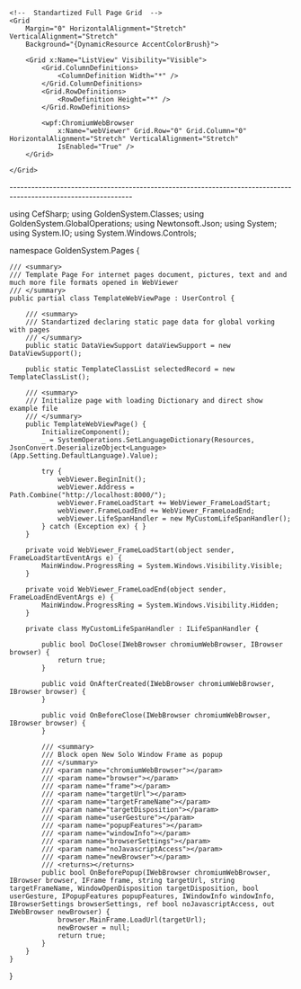 ﻿<UserControl
    x:Class="GoldenSystem.Pages.TemplateWebViewPage"
    xmlns="http://schemas.microsoft.com/winfx/2006/xaml/presentation"
    xmlns:x="http://schemas.microsoft.com/winfx/2006/xaml"
    xmlns:Controls="http://metro.mahapps.com/winfx/xaml/controls"
    xmlns:behaviors="clr-namespace:GoldenSystem.Pages"
    xmlns:d="http://schemas.microsoft.com/expression/blend/2008"
    xmlns:dragablz="clr-namespace:Dragablz;assembly=Dragablz"
    xmlns:globalization="clr-namespace:System.Globalization;assembly=mscorlib"
    xmlns:i="http://schemas.microsoft.com/expression/2010/interactivity"
    xmlns:iconPacks="http://metro.mahapps.com/winfx/xaml/iconpacks"
    xmlns:local="clr-namespace:GoldenSystem"
    xmlns:mc="http://schemas.openxmlformats.org/markup-compatibility/2006"
    xmlns:sys="clr-namespace:System;assembly=mscorlib"
    xmlns:wpf="clr-namespace:CefSharp.Wpf;assembly=CefSharp.Wpf"
    xmlns:xctk="http://schemas.xceed.com/wpf/xaml/toolkit"
    Name="Setting"
    HorizontalAlignment="Stretch"
    VerticalAlignment="Stretch"
    d:DesignHeight="500"
    d:DesignWidth="600"
    Tag="Setting"
    mc:Ignorable="d">

    <!--  Standartized Full Page Grid  -->
    <Grid
        Margin="0" HorizontalAlignment="Stretch" VerticalAlignment="Stretch"
        Background="{DynamicResource AccentColorBrush}">

        <Grid x:Name="ListView" Visibility="Visible">
            <Grid.ColumnDefinitions>
                <ColumnDefinition Width="*" />
            </Grid.ColumnDefinitions>
            <Grid.RowDefinitions>
                <RowDefinition Height="*" />
            </Grid.RowDefinitions>

            <wpf:ChromiumWebBrowser
                x:Name="webViewer" Grid.Row="0" Grid.Column="0" HorizontalAlignment="Stretch" VerticalAlignment="Stretch"
                IsEnabled="True" />
        </Grid>

    </Grid>
</UserControl>
----------------------------------------------------------------------------------------------------------------

using CefSharp;
using GoldenSystem.Classes;
using GoldenSystem.GlobalOperations;
using Newtonsoft.Json;
using System;
using System.IO;
using System.Windows.Controls;

namespace GoldenSystem.Pages {

    /// <summary>
    /// Template Page For internet pages document, pictures, text and and much more file formats opened in WebViewer
    /// </summary>
    public partial class TemplateWebViewPage : UserControl {

        /// <summary>
        /// Standartized declaring static page data for global vorking with pages
        /// </summary>
        public static DataViewSupport dataViewSupport = new DataViewSupport();

        public static TemplateClassList selectedRecord = new TemplateClassList();

        /// <summary>
        /// Initialize page with loading Dictionary and direct show example file
        /// </summary>
        public TemplateWebViewPage() {
            InitializeComponent();
            _ = SystemOperations.SetLanguageDictionary(Resources, JsonConvert.DeserializeObject<Language>(App.Setting.DefaultLanguage).Value);

            try {
                webViewer.BeginInit();
                webViewer.Address = Path.Combine("http://localhost:8000/");
                webViewer.FrameLoadStart += WebViewer_FrameLoadStart;
                webViewer.FrameLoadEnd += WebViewer_FrameLoadEnd;
                webViewer.LifeSpanHandler = new MyCustomLifeSpanHandler();
            } catch (Exception ex) { }
        }

        private void WebViewer_FrameLoadStart(object sender, FrameLoadStartEventArgs e) {
            MainWindow.ProgressRing = System.Windows.Visibility.Visible;
        }

        private void WebViewer_FrameLoadEnd(object sender, FrameLoadEndEventArgs e) {
            MainWindow.ProgressRing = System.Windows.Visibility.Hidden;
        }

        private class MyCustomLifeSpanHandler : ILifeSpanHandler {

            public bool DoClose(IWebBrowser chromiumWebBrowser, IBrowser browser) {
                return true;
            }

            public void OnAfterCreated(IWebBrowser chromiumWebBrowser, IBrowser browser) {
            }

            public void OnBeforeClose(IWebBrowser chromiumWebBrowser, IBrowser browser) {
            }

            /// <summary>
            /// Block open New Solo Window Frame as popup
            /// </summary>
            /// <param name="chromiumWebBrowser"></param>
            /// <param name="browser"></param>
            /// <param name="frame"></param>
            /// <param name="targetUrl"></param>
            /// <param name="targetFrameName"></param>
            /// <param name="targetDisposition"></param>
            /// <param name="userGesture"></param>
            /// <param name="popupFeatures"></param>
            /// <param name="windowInfo"></param>
            /// <param name="browserSettings"></param>
            /// <param name="noJavascriptAccess"></param>
            /// <param name="newBrowser"></param>
            /// <returns></returns>
            public bool OnBeforePopup(IWebBrowser chromiumWebBrowser, IBrowser browser, IFrame frame, string targetUrl, string targetFrameName, WindowOpenDisposition targetDisposition, bool userGesture, IPopupFeatures popupFeatures, IWindowInfo windowInfo, IBrowserSettings browserSettings, ref bool noJavascriptAccess, out IWebBrowser newBrowser) {
                browser.MainFrame.LoadUrl(targetUrl);
                newBrowser = null;
                return true;
            }
        }
    }
}